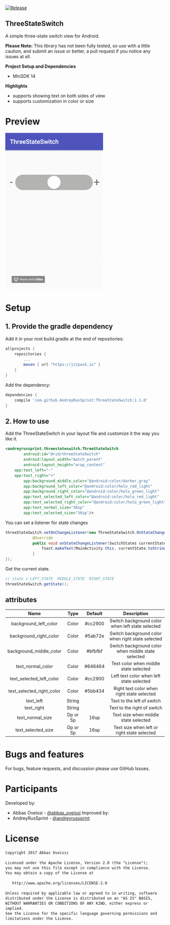 [![Release](https://jitpack.io/v/AndreyRusSprint/ThreeStateSwitch.svg)](https://jitpack.io/#AndreyRusSprint/ThreeStateSwitch)

## ThreeStateSwitch

A simple three-state switch view for Android.

**Please Note:** This library has not been fully tested, so use with a little caution, and submit an issue or better, a pull request if you notice any issues at all.

**Project Setup and Dependencies**
- MinSDK 14

**Highlights**
- supports showing text on both sides of view
- supports customization in color or size


# Preview

![](https://raw.githubusercontent.com/AndreyRusSprint/ThreeStateSwitch/master/assets/demo.gif)

# Setup
## 1. Provide the gradle dependency

Add it in your root build.gradle at the end of repositories:
```gradle
allprojects {
	repositories {
		...
		maven { url "https://jitpack.io" }
	}
}
```
Add the dependency:
```gradle
dependencies {
	compile 'com.github.AndreyRusSprint:ThreeStateSwitch:1.1.0'
}
```

## 2. How to use

Add the ThreeStateSwitch in your layout file and customize it the way you like it.
```xml
<andreyrussprint.threestateswitch.ThreeStateSwitch
        android:id="@+id/threeStateSwitch"
        android:layout_width="match_parent"
        android:layout_height="wrap_content"
	app:text_left="-"
	app:text_right="+"
        app:background_middle_color="@android:color/darker_gray"
        app:background_left_color="@android:color/holo_red_light"
        app:background_right_color="@android:color/holo_green_light"
        app:text_selected_left_color="@android:color/holo_red_light"
        app:text_selected_right_color="@android:color/holo_green_light"
        app:text_normal_size="36sp"
        app:text_selected_size="36sp"/>
```
You can set a listener for state changes
```java
threeStateSwitch.setOnChangeListener(new ThreeStateSwitch.OnStateChangeListener() {
            @Override
            public void onStateChangeListener(SwitchStates currentState) {
                Toast.makeText(MainActivity.this, currentState.toString(), Toast.LENGTH_SHORT).show();
            }
});
```
Get the current state. 
```java
// state = LEFT_STATE  MIDDLE_STATE  RIGHT_STATE
threeStateSwitch.getState();
```
## attributes

| Name | Type | Default | Description |
|:----:|:----:|:-------:|:-----------:|
|background_left_color|Color|#cc2900|Switch background color when left state selected|
|background_right_color|Color|#5ab72e|Switch background color when right state selected|
|background_middle_color|Color|#bfbfbf|Switch background color when middle state selected|
|text_normal_color|Color|#646464|Text color when middle state selected|
|text_selected_left_color|Color|#cc2900|Left text color when left state selected|
|text_selected_right_color|Color|#5bb434|Right text color when right state selected|
|text_left|String||Text to the left of switch|
|text_right|String||Text to the right of switch|
|text_normal_size|Dp or Sp|16sp|Text size when middle state selected|
|text_selected_size|Dp or Sp|16sp|Text size when left or right state selected|

# Bugs and features

For bugs, feature requests, and discussion please use GitHub Issues.

# Participants

Developed by:
* Abbas Oveissi - [@abbas_oveissi](https://twitter.com/abbas_oveissi)
Improved by:
* AndreyRusSprint - <a href="tg://resolve?domain=andreyrussprint">@andreyrussprint</a>

# License

    Copyright 2017 Abbas Oveissi

    Licensed under the Apache License, Version 2.0 (the "License");
    you may not use this file except in compliance with the License.
    You may obtain a copy of the License at

       http://www.apache.org/licenses/LICENSE-2.0

    Unless required by applicable law or agreed to in writing, software
    distributed under the License is distributed on an "AS IS" BASIS,
    WITHOUT WARRANTIES OR CONDITIONS OF ANY KIND, either express or implied.
    See the License for the specific language governing permissions and
    limitations under the License.
